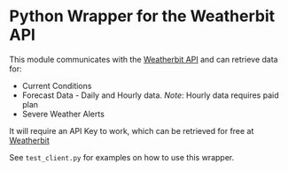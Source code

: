 # Python Wrapper for the Weatherbit API
This module communicates with the [Weatherbit API](https://www.weatherbit.io/api) and can retrieve data for:

* Current Conditions
* Forecast Data - Daily and Hourly data. *Note*: Hourly data requires paid plan
* Severe Weather Alerts

It will require an API Key to work, which can be retrieved for free at [Weatherbit](https://www.weatherbit.io/account/create)

See `test_client.py` for examples on how to use this wrapper.
